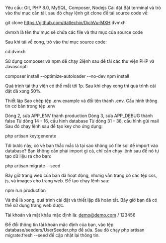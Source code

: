 Yêu cầu:
Git, PHP 8.0, MySQL, Composer, Nodejs
Cài đặt
Bật terminal và trỏ vào thư mục cần tải, sau đó chạy lệnh git clone để tải source code về:

git clone https://github.com/datlechin/DichVu-MXH dvmxh
 
dvmxh là tên thư mục sẽ chứa các file và thư mục của source code

Sau khi tải về xong, trỏ vào thư mục source code:

cd dvmxh
 
Sử dụng composer và npm để chạy 2lệnh sau để tải các thư viện PHP và Javascript:

composer install --optimize-autoloader --no-dev
npm install
 
Quá trình tải thư viện có thể mất tới 1p. Sau khi chạy xong thì quá trình cài đặt đã xong 50%.

Thiết lập
Sao chép tệp .env.example và đổi tên thành .env. Cấu hình thông tin cơ bản trong tệp .env

Dòng 2, sửa APP_ENV thành production
Dòng 3, sửa APP_DEBUG thành false
Từ dòng 14 - 16, cấu hình database
Từ dòng 31 - 38, cấu hình gửi mail
Sau đó chạy lệnh sau để tạo key cho ứng dụng:

php artisan key:generate
 
Tới bước này, có vẻ bạn thắc mắc là tại sao không có file sql để import vào database? Bạn không cần phải import gì cả, chỉ cần chạy lệnh sau để nó tự tạo dữ liệu ra cho bạn:

php artisan migrate --seed
 
Bây giờ trang web của bạn đã hoạt động, nhưng vẫn trang có các tệp css, js, và images cho trang web. Để tạo chạy lệnh sau:

npm run production
 
Và thế là xong, quá trình cài đặt và thiết lập đã hoàn tất. Bây giờ bạn đã có thể sử dụng trang web được.

Tài khoản và mật khẩu mặc định là: demo@demo.com / 123456

Để đổi thông tin tài khoản mặc định của bạn, vào tệp database/seeders/UserSeeder.php để sửa. Sau đó chạy php artisan migrate:fresh --seed để cập nhật lại thông tin.